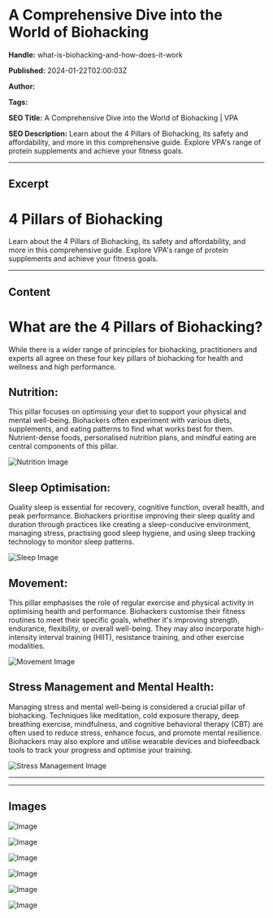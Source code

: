 # A Comprehensive Dive into the World of Biohacking

**Handle:** what-is-biohacking-and-how-does-it-work

**Published:** 2024-01-22T02:00:03Z

**Author:**  

**Tags:** 

**SEO Title:** A Comprehensive Dive into the World of Biohacking | VPA

**SEO Description:** Learn about the 4 Pillars of Biohacking, its safety and affordability, and more in this comprehensive guide. Explore VPA's range of protein supplements and achieve your fitness goals.

---

## Excerpt

# 4 Pillars of Biohacking

Learn about the 4 Pillars of Biohacking, its safety and affordability, and more in this comprehensive guide. Explore VPA's range of protein supplements and achieve your fitness goals.

---

## Content

# What are the 4 Pillars of Biohacking?

While there is a wider range of principles for biohacking, practitioners and experts all agree on these four key pillars of biohacking for health and wellness and high performance.

## Nutrition:
This pillar focuses on optimising your diet to support your physical and mental well-being. Biohackers often experiment with various diets, supplements, and eating patterns to find what works best for them. Nutrient-dense foods, personalised nutrition plans, and mindful eating are central components of this pillar.

![Nutrition Image](https://i.shgcdn.com/267ab379-859e-4d68-bdbc-a89286156c97/-/format/auto/-/preview/3000x3000/-/quality/lighter/)

## Sleep Optimisation:
Quality sleep is essential for recovery, cognitive function, overall health, and peak performance. Biohackers prioritise improving their sleep quality and duration through practices like creating a sleep-conducive environment, managing stress, practising good sleep hygiene, and using sleep tracking technology to monitor sleep patterns.

![Sleep Image](https://i.shgcdn.com/b5e7261e-4f43-4e5c-b22c-118a5f1b46a4/-/format/auto/-/preview/3000x3000/-/quality/lighter/)

## Movement:
This pillar emphasises the role of regular exercise and physical activity in optimising health and performance. Biohackers customise their fitness routines to meet their specific goals, whether it's improving strength, endurance, flexibility, or overall well-being. They may also incorporate high-intensity interval training (HIIT), resistance training, and other exercise modalities.

![Movement Image](https://i.shgcdn.com/e3478ed6-1582-4bd7-8d91-4c6b9fc2cbb6/-/format/auto/-/preview/3000x3000/-/quality/lighter/)

## Stress Management and Mental Health:
Managing stress and mental well-being is considered a crucial pillar of biohacking. Techniques like meditation, cold exposure therapy, deep breathing exercise, mindfulness, and cognitive behavioral therapy (CBT) are often used to reduce stress, enhance focus, and promote mental resilience. Biohackers may also explore and utilise wearable devices and biofeedback tools to track your progress and optimise your training.

![Stress Management Image](https://i.shgcdn.com/2e96784e-9673-4125-a852-a58f438d51cb/-/format/auto/-/preview/3000x3000/-/quality/lighter/)

---

---

## Images

![Image](undefined)

![Image](undefined)

![Image](undefined)

![Image](undefined)

![Image](undefined)

![Image](undefined)

